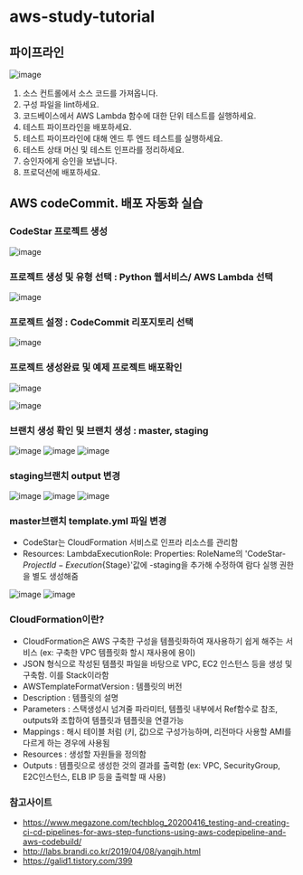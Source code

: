# aws-study-tutorial

## 파이프라인
![image](https://user-images.githubusercontent.com/79297534/110262905-6d760480-7ff8-11eb-8a44-604301873a89.png)

1. 소스 컨트롤에서 소스 코드를 가져옵니다.
2. 구성 파일을 lint하세요.
3. 코드베이스에서 AWS Lambda 함수에 대한 단위 테스트를 실행하세요.
4. 테스트 파이프라인을 배포하세요.
5. 테스트 파이프라인에 대해 엔드 투 엔드 테스트를 실행하세요.
6. 테스트 상태 머신 및 테스트 인프라를 정리하세요.
7. 승인자에게 승인을 보냅니다.
8. 프로덕션에 배포하세요.


## AWS codeCommit. 배포 자동화 실습

### CodeStar 프로젝트 생성
![image](https://user-images.githubusercontent.com/79297534/110263319-b2e70180-7ff9-11eb-8ad3-81090e4ea483.png)

### 프로젝트 생성 및 유형 선택 : Python 웹서비스/ AWS Lambda 선택 
![image](https://user-images.githubusercontent.com/79297534/110263426-fa6d8d80-7ff9-11eb-9227-787ebe18577a.png)

### 프로젝트 설정 : CodeCommit 리포지토리 선택
![image](https://user-images.githubusercontent.com/79297534/110263606-93040d80-7ffa-11eb-8dca-042d762e6266.png)

### 프로젝트 생성완료 및 예제 프로젝트 배포확인
![image](https://user-images.githubusercontent.com/79297534/110264536-d5c6e500-7ffc-11eb-8b03-c1b4a75044a9.png)

![image](https://user-images.githubusercontent.com/79297534/110264508-c9428c80-7ffc-11eb-9456-4963a5891abb.png)

### 브랜치 생성 확인 및 브랜치 생성 : master, staging
![image](https://user-images.githubusercontent.com/79297534/110264982-d7dd7380-7ffd-11eb-9ccb-0be2097519ce.png)
![image](https://user-images.githubusercontent.com/79297534/110265137-3a367400-7ffe-11eb-8dab-9af987e7f5f3.png)
![image](https://user-images.githubusercontent.com/79297534/110265319-a1ecbf00-7ffe-11eb-87cc-99c5e947d464.png)

### staging브랜치 output 변경
![image](https://user-images.githubusercontent.com/79297534/110265439-e8421e00-7ffe-11eb-8012-1ea68441b3c7.png)
![image](https://user-images.githubusercontent.com/79297534/110265536-1c1d4380-7fff-11eb-92e4-28d360bfd039.png)
![image](https://user-images.githubusercontent.com/79297534/110265622-5555b380-7fff-11eb-88fa-7befc4d06362.png)

### master브랜치 template.yml 파일 변경
- CodeStar는 CloudFormation 서비스로 인프라 리소스를 관리함
- Resources: LambdaExecutionRole: Properties: RoleName의 'CodeStar-${ProjectId}-Execution${Stage}'값에 -staging을 추가해 수정하여 람다 실행 권한을 별도 생성해줌

![image](https://user-images.githubusercontent.com/79297534/110273776-a9b55f00-8010-11eb-8fe8-c9fbdde24418.png)
![image](https://user-images.githubusercontent.com/79297534/110273827-c81b5a80-8010-11eb-89f1-1c7a577a8143.png)

### CloudFormation이란?
- CloudFormation은 AWS 구축한 구성을 템플릿화하여 재사용하기 쉽게 해주는 서비스 (ex: 구축한 VPC 템플릿화 할시 재사용에 용이)
- JSON 형식으로 작성된 템플릿 파일을 바탕으로 VPC, EC2 인스턴스 등을 생성 및 구축함. 이를 Stack이라함 
- AWSTemplateFormatVersion : 템플릿의 버전
- Description : 템플릿의 설명
- Parameters : 스택생성시 넘겨줄 파라미터, 템플릿 내부에서 Ref함수로 참조, outputs와 조합하여 템플릿과 템플릿을 연결가능
- Mappings : 해시 테이블 처럼 (키, 값)으로 구성가능하며, 리전마다 사용할 AMI를 다르게 하는 경우에 사용됨
- Resources : 생성할 자원들을 정의함
- Outputs : 템플릿으로 생성한 것의 결과를 출력함 (ex: VPC, SecurityGroup, E2C인스턴스, ELB IP 등을 출력할 때 사용)


### 참고사이트
- https://www.megazone.com/techblog_20200416_testing-and-creating-ci-cd-pipelines-for-aws-step-functions-using-aws-codepipeline-and-aws-codebuild/
- http://labs.brandi.co.kr/2019/04/08/yangjh.html
- https://galid1.tistory.com/399

